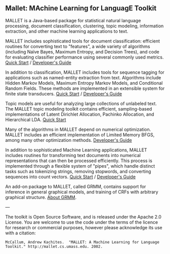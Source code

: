 ## Mallet: MAchine Learning for LanguagE Toolkit

MALLET is a Java-based package for statistical natural language processing, document classification, clustering, topic modeling, information extraction, and other machine learning applications to text.

MALLET includes sophisticated tools for document classification: efficient routines for converting text to "features", a wide variety of algorithms (including Naïve Bayes, Maximum Entropy, and Decision Trees), and code for evaluating classifier performance using several commonly used metrics. [Quick Start](classification) / [Developer's Guide](classifier-devel)

In addition to classification, MALLET includes tools for sequence tagging for applications such as named-entity extraction from text. Algorithms include Hidden Markov Models, Maximum Entropy Markov Models, and Conditional Random Fields. These methods are implemented in an extensible system for finite state transducers. [Quick Start](sequences) / [Developer's Guide](fst)

Topic models are useful for analyzing large collections of unlabeled text. The MALLET topic modeling toolkit contains efficient, sampling-based implementations of Latent Dirichlet Allocation, Pachinko Allocation, and Hierarchical LDA. [Quick Start](topics)

Many of the algorithms in MALLET depend on numerical optimization. MALLET includes an efficient implementation of Limited Memory BFGS, among many other optimization methods. [Developer's Guide](optimization)

In addition to sophisticated Machine Learning applications, MALLET includes routines for transforming text documents into numerical representations that can then be processed efficiently. This process is implemented through a flexible system of "pipes", which handle distinct tasks such as tokenizing strings, removing stopwords, and converting sequences into count vectors. [Quick Start](import) / [Developer's Guide](import-devel)

An add-on package to MALLET, called GRMM, contains support for inference in general graphical models, and training of CRFs with arbitrary graphical structure. [About GRMM](https://github.com/mimno/GRMM).

—

The toolkit is Open Source Software, and is released under the Apache 2.0 License. You are welcome to use the code under the terms of the licence for research or commercial purposes, however please acknowledge its use with a citation:

    McCallum, Andrew Kachites.  "MALLET: A Machine Learning for Language Toolkit." http://mallet.cs.umass.edu. 2002.

